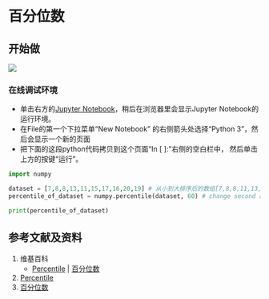 # 百分位数

## 开始做

![](/images/统计/基本概念/百分位数/1a.jpg)

### 在线调试环境

- 单击右方的[Jupyter Notebook](https://mybinder.org/v2/gh/ipython/ipython-in-depth/master?filepath=binder/Index.ipynb)，稍后在浏览器里会显示Jupyter Notebook的运行环境。
- 在File的第一个下拉菜单“New Notebook” 的右侧箭头处选择“Python 3”，然后会显示一个新的页面
- 把下面的这段python代码拷贝到这个页面“In [ ]:”右侧的空白栏中， 然后单击上方的按键“运行”。

```python
import numpy

dataset = [7,8,8,13,11,15,17,16,20,19] # 从小到大排序后的数组[7,8,8,11,13,15,16,17,19,20]
percentile_of_dataset = numpy.percentile(dataset, 60) # change second argument to the percent 10,20,...,100 

print(percentile_of_dataset)
```

## 参考文献及资料

1. 维基百科
	- [Percentile](https://en.wikipedia.org/wiki/Percentile) | [百分位数](https://zh.wikipedia.org/wiki/百分位数) 
2. [Percentile](https://www.w3schools.com/python/python_ml_percentile.asp)
3. [百分位数](https://www.w3school.com.cn/python/python_ml_percentile.asp)